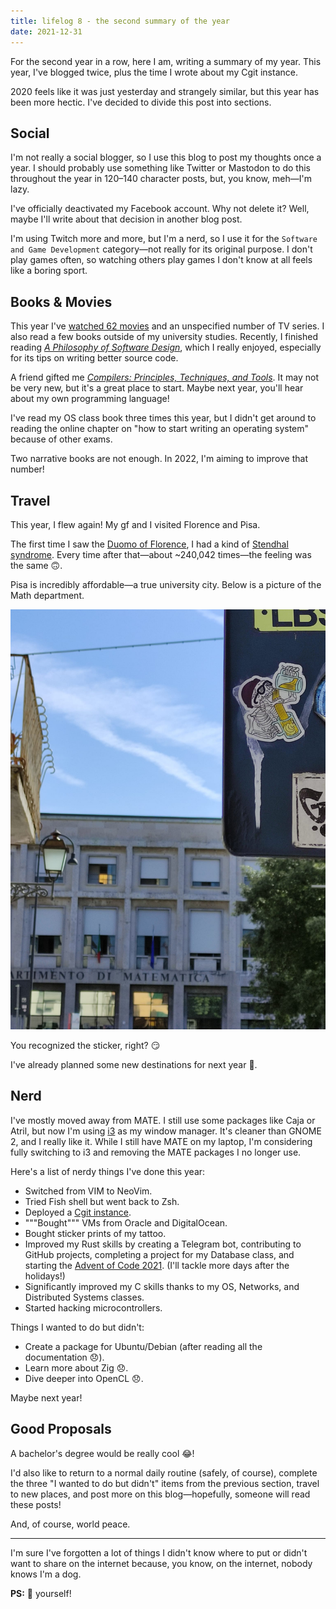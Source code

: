 ```yaml
---
title: lifelog 8 - the second summary of the year
date: 2021-12-31
---
```


For the second year in a row, here I am, writing a summary of my year. This year, I've blogged twice, plus the time I wrote about my Cgit instance.

2020 feels like it was just yesterday and strangely similar, but this year has been more hectic. I've decided to divide this post into sections.

## Social

I'm not really a social blogger, so I use this blog to post my thoughts once a year. I should probably use something like Twitter or Mastodon to do this throughout the year in 120–140 character posts, but, you know, meh—I'm lazy.

I've officially deactivated my Facebook account. Why not delete it? Well, maybe I'll write about that decision in another blog post.

I'm using Twitch more and more, but I'm a nerd, so I use it for the `Software and Game Development` category—not really for its original purpose. I don't play games often, so watching others play games I don't know at all feels like a boring sport.

## Books & Movies

This year I've [watched 62 movies](/movies) and an unspecified number of TV series.
I also read a few books outside of my university studies. Recently, I finished reading [*A Philosophy of Software Design*](http://www.web.stanford.edu/~ouster/cgi-bin/book.php), which I really enjoyed, especially for its tips on writing better source code.

A friend gifted me [*Compilers: Principles, Techniques, and Tools*](https://en.wikipedia.org/wiki/Compilers%3A_Principles%2C_Techniques%2C_and_Tools). It may not be very new, but it's a great place to start. Maybe next year, you'll hear about my own programming language!

I've read my OS class book three times this year, but I didn't get around to reading the online chapter on "how to start writing an operating system" because of other exams.

Two narrative books are not enough. In 2022, I'm aiming to improve that number!

## Travel

This year, I flew again! My gf and I visited Florence and Pisa.

The first time I saw the [Duomo of Florence](https://en.wikipedia.org/wiki/Florence_Cathedral), I had a kind of [Stendhal syndrome](https://en.wikipedia.org/wiki/Stendhal_syndrome). Every time after that—about ~240,042 times—the feeling was the same 🙃.  

Pisa is incredibly affordable—a true university city. Below is a picture of the Math department.

![Pisa 7/9/21](/i/pisa-070921.jpg)

You recognized the sticker, right? 😏

I've already planned some new destinations for next year 🥰.

## Nerd

I've mostly moved away from MATE. I still use some packages like Caja or Atril, but now I'm using [i3](https://i3wm.org/) as my window manager. It's cleaner than GNOME 2, and I really like it. While I still have MATE on my laptop, I'm considering fully switching to i3 and removing the MATE packages I no longer use.

Here's a list of nerdy things I've done this year:

- Switched from VIM to NeoVim.
- Tried Fish shell but went back to Zsh.
- Deployed a [Cgit instance](/blog/git-self-hosted/).
- """Bought""" VMs from Oracle and DigitalOcean.
- Bought sticker prints of my tattoo.
- Improved my Rust skills by creating a Telegram bot, contributing to GitHub projects, completing a project for my Database class, and starting the [Advent of Code 2021](https://git.dcariotti.me/aoc2021/). (I'll tackle more days after the holidays!)
- Significantly improved my C skills thanks to my OS, Networks, and Distributed Systems classes.
- Started hacking microcontrollers.

Things I wanted to do but didn't:

- Create a package for Ubuntu/Debian (after reading all the documentation 😞).
- Learn more about Zig 😞.
- Dive deeper into OpenCL 😞.

Maybe next year!

## Good Proposals

A bachelor's degree would be really cool 😂!

I'd also like to return to a normal daily routine (safely, of course), complete the three "I wanted to do but didn't" items from the previous section, travel to new places, and post more on this blog—hopefully, someone will read these posts!

And, of course, world peace.

---

I'm sure I've forgotten a lot of things I didn't know where to put or didn't want to share on the internet because, you know, on the internet, nobody knows I'm a dog.

**PS:** 💉 yourself!

